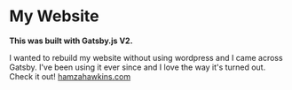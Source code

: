 # My Website

**This was built with Gatsby.js V2.**

I wanted to rebuild my website without using wordpress and I came across Gatsby. I've been using it ever since and I love the way it's turned out. Check it out! [hamzahawkins.com](https://www.hamzahawkins.com)
